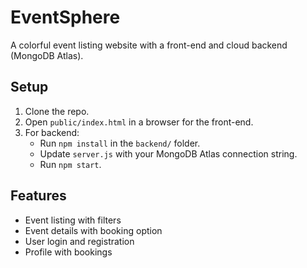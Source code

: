 # EventSphere
A colorful event listing website with a front-end and cloud backend (MongoDB Atlas).

## Setup
1. Clone the repo.
2. Open `public/index.html` in a browser for the front-end.
3. For backend: 
   - Run `npm install` in the `backend/` folder.
   - Update `server.js` with your MongoDB Atlas connection string.
   - Run `npm start`.

## Features
- Event listing with filters
- Event details with booking option
- User login and registration
- Profile with bookings
